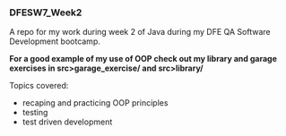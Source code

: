 ### DFESW7_Week2

A repo for my work during week 2 of Java during my DFE QA Software Development bootcamp.

<b>For a good example of my use of OOP check out my library and garage exercises in src>garage_exercise/ and src>library/</b>

Topics covered:
- recaping and practicing OOP principles
- testing
- test driven development
